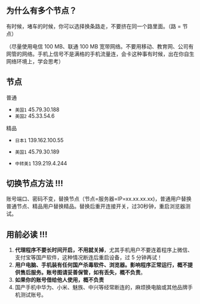 



## 为什么有多个节点？

有时候，堵车的时候，你可以选择换条路走，不要挤在同一个路里面。（路 = 节点）

（尽量使用电信 100 MB、联通 100 MB  宽带网络。不要用移动、教育网、公司有网管的网络。手机上信号不是满格的手机流量连，会卡这种事有时候，出在你自生网络环境上，学会思考）

## 节点

普通

- `美国1`  45.79.30.188
- `美国2`  45.33.54.6

精品

- `日本1` 139.162.100.55

- `美国1`  45.79.30.189 

- `中转美1`  139.219.4.244

  

## 切换节点方法 !!! 

账号端口、密码不变，替换节点（节点=服务器=IP=xx.xx.xx.xx)，普通用户替换普通节点、精品用户替换精品。替换后重开连接开关，过30秒钟，重启浏览器测试。

## 用前必读 !!!

1. **代理程序不要长时间开启，不用就关掉**，尤其手机用户不要连着程序上微信、支付宝等国产软件，这种情况断连后重启设备，过 5 分钟再试！
2. **用户电脑、手机装有任何国产杀毒软件、浏览器。影响程序正常运行，概不提供售后服务。账号图请妥善保管，如有丢失，概不负责**。
3. **如果你的账号借给他人使用，概不负责**
4. 国产手机中华为、小米、魅族、中兴等经常断连的，麻烦换电脑或其他品牌手机测试账号。
